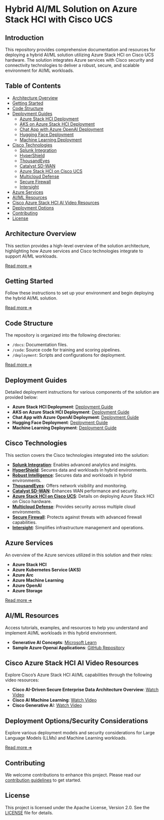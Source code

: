 # Hybrid AI/ML Solution on Azure Stack HCI with Cisco UCS

## Introduction

This repository provides comprehensive documentation and resources for deploying a hybrid AI/ML solution utilizing Azure Stack HCI on Cisco UCS hardware. The solution integrates Azure services with Cisco security and connectivity technologies to deliver a robust, secure, and scalable environment for AI/ML workloads.

## Table of Contents

- [Architecture Overview](#architecture-overview)
- [Getting Started](#getting-started)
- [Code Structure](#code-structure)
- [Deployment Guides](#deployment-guides)
  - [Azure Stack HCI Deployment](deployment/hci_deployment_guide.md)
  - [AKS on Azure Stack HCI Deployment](deployment/aks_deployment_guide.md)
  - [Chat App with Azure OpenAI Deployment](deployment/aoai_chat_deployment_guide.md)
  - [Hugging Face Deployment](deployment/hugging_face_guide.md)
  - [Machine Learning Deployment](deployment/ml_deployment_guide.md)
- [Cisco Technologies](#cisco-technologies)
  - [Splunk Integration](docs/cisco_splunk.md)
  - [HyperShield](docs/cisco_hypershield.md)
  - [ThousandEyes](docs/cisco_thousandeyes.md)
  - [Catalyst SD-WAN](docs/cisco_catalyst_sdwan.md)
  - [Azure Stack HCI on Cisco UCS](docs/cisco_azure_stack_hci.md)
  - [Multicloud Defense](docs/cisco_multicloud_defense.md)
  - [Secure Firewall](docs/cisco_secure_firewall.md)
  - [Intersight](docs/cisco_intersight.md)
- [Azure Services](#azure-services)
- [AI/ML Resources](#ai-ml-resources)
- [Cisco Azure Stack HCI AI Video Resources](#cisco-azure-stack-hci-ai-video-resources)
- [Deployment Options](#deployment-options)
- [Contributing](#contributing)
- [License](#license)

## Architecture Overview

This section provides a high-level overview of the solution architecture, highlighting how Azure services and Cisco technologies integrate to support AI/ML workloads.

[Read more ➔](docs/architecture_overview.md)

## Getting Started

Follow these instructions to set up your environment and begin deploying the hybrid AI/ML solution.

[Read more ➔](docs/getting_started.md)

## Code Structure

The repository is organized into the following directories:

- `/docs`: Documentation files.
- `/code`: Source code for training and scoring pipelines.
- `/deployment`: Scripts and configurations for deployment.

[Read more ➔](docs/code_structure.md)

## Deployment Guides

Detailed deployment instructions for various components of the solution are provided below:

- **Azure Stack HCI Deployment**: [Deployment Guide](deployment/hci_deployment_guide.md)
- **AKS on Azure Stack HCI Deployment**: [Deployment Guide](deployment/aks_deployment_guide.md)
- **Chat App with Azure OpenAI Deployment**: [Deployment Guide](deployment/aoai_chat_deployment_guide.md)
- **Hugging Face Deployment**: [Deployment Guide](deployment/hugging_face_guide.md)
- **Machine Learning Deployment**: [Deployment Guide](deployment/ml_deployment_guide.md)

## Cisco Technologies

This section covers the Cisco technologies integrated into the solution:

- **[Splunk Integration](docs/cisco_splunk.md)**: Enables advanced analytics and insights.
- **[HyperShield](docs/hypershield.md)**: Secures data and workloads in hybrid environments.
- **[Robust Intelligence](docs/robust_intelligence.md)**: Secures data and workloads in hybrid environments.
- **[ThousandEyes](docs/cisco_thousandeyes.md)**: Offers network visibility and monitoring.
- **[Catalyst SD-WAN](docs/cisco_catalyst_sdwan.md)**: Enhances WAN performance and security.
- **[Azure Stack HCI on Cisco UCS](docs/cisco_azure_stack_hci.md)**: Details on deploying Azure Stack HCI on Cisco hardware.
- **[Multicloud Defense](docs/cisco_multicloud_defense.md)**: Provides security across multiple cloud environments.
- **[Secure Firewall](docs/cisco_secure_firewall.md)**: Protects against threats with advanced firewall capabilities.
- **[Intersight](docs/cisco_intersight.md)**: Simplifies infrastructure management and operations.



## Azure Services

An overview of the Azure services utilized in this solution and their roles:

- **Azure Stack HCI**
- **Azure Kubernetes Service (AKS)**
- **Azure Arc**
- **Azure Machine Learning**
- **Azure OpenAI**
- **Azure Storage**

[Read more ➔](docs/azure_services.md)

## AI/ML Resources

Access tutorials, examples, and resources to help you understand and implement AI/ML workloads in this hybrid environment.
- **Generative AI Concepts**: [Microsoft Learn](https://learn.microsoft.com/azure/ai-services/openai/concepts/use-your-data)
- **Sample Azure Openai Applications**: [GitHub Repository](https://github.com/microsoft/sample-app-aoai-chatGPT)
  
## Cisco Azure Stack HCI AI Video Resources
Explore Cisco’s Azure Stack HCI AI/ML capabilities through the following video resources:

- **Cisco AI-Driven Secure Enterprise Data Architecture Overview**: [Watch Video](https://vimeo.com/1029648222?share=copy#t=0)  
- **Cisco AI Machine Learning**: [Watch Video](https://vimeo.com/1029723696?share=copy#t=0)  
- **Cisco Generative A**I: [Watch Video](https://vimeo.com/1029776033?share=copy#t=0)



## Deployment Options/Security Considerations

Explore various deployment models and security considerations for Large Language Models (LLMs) and Machine Learning workloads.

[Read more ➔](deployment/deployment_options.md)

## Contributing

We welcome contributions to enhance this project. Please read our [contribution guidelines](docs/CONTRIBUTING.md) to get started.

## License
This project is licensed under the Apache License, Version 2.0. See the [LICENSE](LICENSE) file for details.

